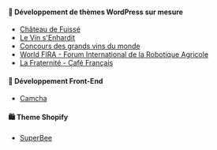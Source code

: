 #### 📌 Développement de thèmes WordPress sur mesure  
- <a href="https://chateau-fuisse.fr" target="_blank">Château de Fuissé</a>  
- <a href="https://levinsenhardit.fr" target="_blank">Le Vin s'Enhardit</a>  
- <a href="https://concoursvinsmonde.com" target="_blank">Concours des grands vins du monde</a>  
- <a href="https://world-fira.com" target="_blank">World FIRA - Forum International de la Robotique Agricole</a>  
- <a href="https://lafraternite-cafefrancais.fr" target="_blank">La Fraternité - Café Français</a>  

#### 🎨 Développement Front-End  
- <a href="https://camcha.fr" target="_blank">Camcha</a>  

#### 🛍️ Theme Shopify  
- <a href="https://superbee.fr" target="_blank">SuperBee</a>  
